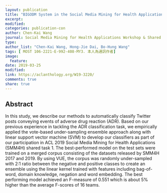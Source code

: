 ```yaml
---
layout: publication
title: "BIGODM System in the Social Media Mining for Health Applications Shared Task 2019"
excerpt:
modified:
categories: publication-con
author: Chen-Kai Wang
journal: Social Media Mining for Health Applications Workshop & Shared Task 2019, Florence, Italy
type: 
author_list: "Chen-Kai Wang, Hong-Jie Dai, Bo-Hung Wang"
tags: [ MOST 106-2221-E-992-408-MY3. 本人為通訊作者]
image:
  feature:
date: 2019-03-25
modified: 
link: https://aclanthology.org/W19-3220/
comments: true
share: true
---
```


## Abstract

In this study, we describe our methods to automatically classify Twitter posts conveying events of adverse drug reaction (ADR). Based on our previous experience in tackling the ADR classification task, we empirically applied the vote-based under-sampling ensemble approach along with linear support vector machine (SVM) to develop our classifiers as part of our participation in ACL 2019 Social Media Mining for Health Applications (SMM4H) shared task 1. The best-performed model on the test sets were trained on a merged corpus consisting of the datasets released by SMM4H 2017 and 2019. By using VUE, the corpus was randomly under-sampled with 2:1 ratio between the negative and positive classes to create an ensemble using the linear kernel trained with features including bag-of-word, domain knowledge, negation and word embedding. The best performing model achieved an F-measure of 0.551 which is about 5% higher than the average F-scores of 16 teams.